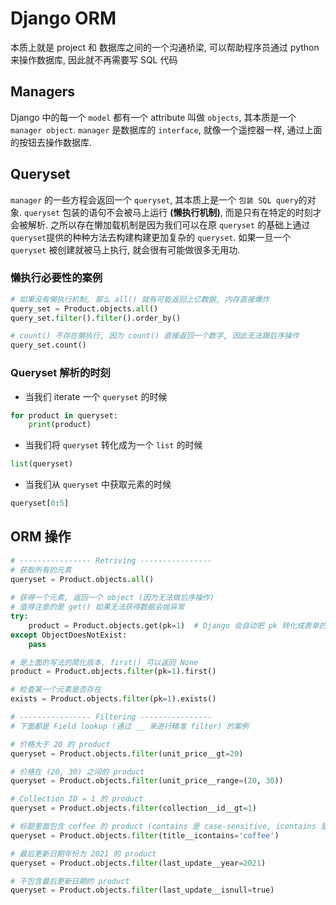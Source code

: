 # Django ORM
本质上就是 project 和 数据库之间的一个沟通桥梁, 可以帮助程序员通过 python 来操作数据库, 因此就不再需要写 SQL 代码

## Managers
Django 中的每一个 ```model``` 都有一个 attribute 叫做 ```objects```, 其本质是一个 ```manager object```. ```manager``` 是数据库的 ```interface```, 就像一个遥控器一样, 通过上面的按钮去操作数据库.

## Queryset
```manager``` 的一些方程会返回一个 ```queryset```, 其本质上是一个 ```包装 SQL query```的对象. ```queryset``` 包装的语句不会被马上运行 **(懒执行机制)**, 而是只有在特定的时刻才会被解析. 之所以存在懒加载机制是因为我们可以在原 ```queryset``` 的基础上通过 ```queryset```提供的种种方法去构建构建更加复杂的 ```queryset```. 如果一旦一个 ```queryset``` 被创建就被马上执行, 就会很有可能做很多无用功.

### 懒执行必要性的案例
```python
# 如果没有懒执行机制, 那么 all() 就有可能返回上亿数据, 内存直接爆炸
query_set = Product.objects.all()
query_set.filter().filter().order_by()

# count() 不存在懒执行, 因为 count() 直接返回一个数字, 因此无法跟后序操作
query_set.count()
```

### Queryset 解析的时刻
- 当我们 iterate 一个 ```queryset``` 的时候
```python
for product in queryset:
    print(product)
```

- 当我们将 ```queryset``` 转化成为一个 ```list``` 的时候
```python
list(queryset)
```

- 当我们从 ```queryset``` 中获取元素的时候
```python
queryset[0:5]
```

## ORM 操作
```python
# ---------------- Retriving ----------------
# 获取所有的元素
queryset = Product.objects.all()
 
# 获得一个元素, 返回一个 object (因为无法做后序操作)
# 值得注意的是 get() 如果无法获得数据会抛异常
try:
    product = Product.objects.get(pk=1)  # Django 会自动把 pk 转化成表单的 primary key
except ObjectDoesNotExist:
    pass

# 是上面的写法的简化版本, first() 可以返回 None
product = Product.objects.filter(pk=1).first()

# 检查某一个元素是否存在
exists = Product.objects.filter(pk=1).exists()

# ---------------- Filtering ----------------
# 下面都是 Field lookup (通过 __ 来进行精准 filter) 的案例

# 价格大于 20 的 product
queryset = Product.objects.filter(unit_price__gt=20)

# 价格在 (20, 30) 之间的 product
queryset = Product.objects.filter(unit_price__range=(20, 30))

# Collection ID = 1 的 product
queryset = Product.objects.filter(collection__id__gt=1)

# 标题里面包含 coffee 的 product (contains 是 case-sensitive, icontains 是 case-insensitive)
queryset = Product.objects.filter(title__icontains='coffee')

# 最后更新日期年份为 2021 的 product
queryset = Product.objects.filter(last_update__year=2021)

# 不包含最后更新日期的 product
queryset = Product.objects.filter(last_update__isnull=true)
 ```

